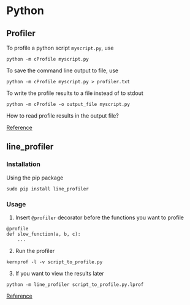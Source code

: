 # Python

## Profiler

To profile a python script ```myscript.py```, use
```
python -m cProfile myscript.py
```

To save the command line output to file, use
```
python -m cProfile myscript.py > profiler.txt
```

To write the profile results to a file instead of to stdout
```
python -m cProfile -o output_file myscript.py
```

How to read profile results in the output file?

[Reference](https://docs.python.org/2/library/profile.html)


## line_profiler
### Installation

Using the pip package
```
sudo pip install line_profiler
```

### Usage

1. Insert ```@profiler``` decorator before the functions you want to profile
  ```
  @profile
  def slow_function(a, b, c):
      ...
  ```

2. Run the profiler
  ```
  kernprof -l -v script_to_profile.py
  ```

3. If you want to view the results later
  ```
  python -m line_profiler script_to_profile.py.lprof
  ```
  
  [Reference](https://github.com/rkern/line_profiler)

